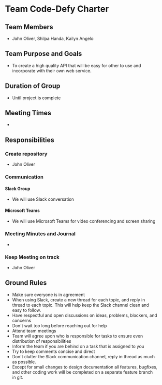 # Team Code-Defy Charter

## Team Members
* John Oliver, Shilpa Handa, Kailyn Angelo

## Team Purpose and Goals
* To create a high quality API that will be easy for other to use and incorporate with their own web service.

## Duration of Group
* Until project is complete

## Meeting Times
* 

## Responsibilities
### Create repository
* John Oliver

### Communication
#### Slack Group
* We will use Slack conversation

#### Microsoft Teams
* We will use Microsoft Teams for video conferencing and screen sharing

### Meeting Minutes and Journal
* 

### Keep Meeting on track
* John Oliver

## Ground Rules
* Make sure everyone is in agreement
* When using Slack, create a new thread for each topic, and reply in thread to each topic. This will help keep the Slack channel clean and easy to follow.
* Have respectful and open discussions on ideas, problems, blockers, and concerns
* Don't wait too long before reaching out for help
* Attend team meetings
* Team will agree upon who is responsible for tasks to ensure even distribution of responsibilities
* Inform the team if you are behind on a task that is assigned to you
* Try to keep comments concise and direct
* Don't clutter the Slack communication channel, reply in thread as much as possible.
* Except for small changes to design documentation all features, bugfixes, and other coding work will be completed on a separate feature branch in git. 